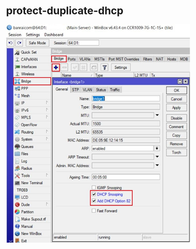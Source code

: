 # protect-duplicate-dhcp

![protect-duplicate-dhcp circle logo](/protect-duplicate-dhcp/protect-duplicate-dhcp.jpg "protect-duplicate-dhcp")

